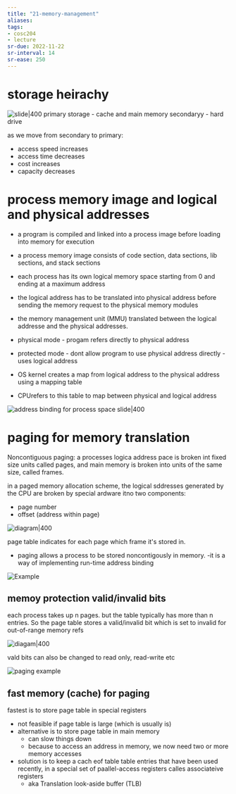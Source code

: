 ```yaml
---
title: "21-memory-management"
aliases: 
tags: 
- cosc204
- lecture
sr-due: 2022-11-22
sr-interval: 14
sr-ease: 250
---
```


# storage heirachy
![slide|400](https://i.imgur.com/yls3Bun.png)
primary storage - cache and main memory
secondaryy - hard drive

as we move from secondary to primary:
- access speed increases
- access time decreases
- cost increases
- capacity decreases

# process memory image and logical and physical addresses
 - a program is compiled and linked into a process image before loading into memory for execution 
 - a process memory image consists of code section, data sections, lib sections, and stack sections 
 - each process has its own logical memory space starting from 0 and ending at a maximum address 
 - the logical address has to be translated into physical address before sending the memory request to the physical memory modules 
 - the memory management unit (MMU) translated between the logical addresse and the physical addresses. 
 
 - physical mode - progam refers directly to physical address
 - protected mode - dont allow program to use physical address directly - uses logical address
 - OS kernel creates a map from logical address to the physical address using a mapping table
 - CPUrefers to this table to map between physical and logical address

![address binding for process space slide|400](https://i.imgur.com/N0iAw0z.png)

# paging for memory translation

Noncontiguous paging: a processes logica address pace is broken int fixed size units called pages, and main memory is broken into units of the same size, called frames.

in a paged memory allocation scheme, the logical sddresses generated by the CPU are broken by special ardware itno two components: 
- page number
- offset (address within page)

![diagram|400](https://i.imgur.com/i3dn9IP.png)

page table indicates for each page which frame it's stored in.

- paging allows a process to be stored noncontigously in memory. 
-it is a way of implementing run-time address binding

![Example](https://i.imgur.com/L0TDBF0.png)

## memoy protection valid/invalid bits
each process takes up n pages. but the table typically has more than n entries.
So the page table stores a valid/invalid bit which is set to invalid for out-of-range memory refs

![diagam|400](https://i.imgur.com/gXLCCwg.png)

vald bits can also be changed to read only, read-write etc

![paging example](https://i.imgur.com/59hFyHd.png)

## fast memory (cache) for paging
fastest is to store page table in special registers
- not feasible if page table is large (which is usually is)
- alternative is to store page table in main memory
	- can slow things down
	- because to access an address in memory, we now need two or more memory accesses
- solution is to keep a cach eof table table entries that have been used recently, in a special set of paallel-access registers calles associateive registers
	- aka Translation look-aside buffer (TLB) 